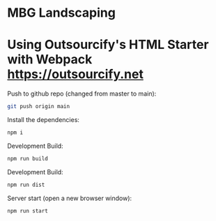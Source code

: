 # MBG Landscaping
# Using Outsourcify's HTML Starter with Webpack https://outsourcify.net

Push to github repo (changed from master to main):

```bash
git push origin main
```

Install the dependencies:

```bash
npm i
```

Development Build:

```bash
npm run build
```

Development Build:

```bash
npm run dist
```

Server start (open a new browser window):

```bash
npm run start
```